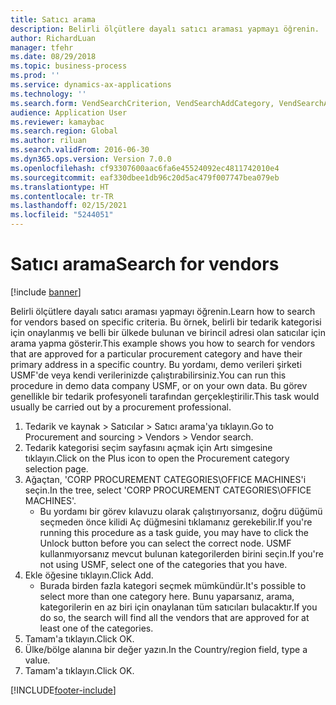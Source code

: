 ```yaml
---
title: Satıcı arama
description: Belirli ölçütlere dayalı satıcı araması yapmayı öğrenin.
author: RichardLuan
manager: tfehr
ms.date: 08/29/2018
ms.topic: business-process
ms.prod: ''
ms.service: dynamics-ax-applications
ms.technology: ''
ms.search.form: VendSearchCriterion, VendSearchAddCategory, VendSearchAddReviewCriterionGroup, VendSearchResults, VendSearchAddReviewCriterion
audience: Application User
ms.reviewer: kamaybac
ms.search.region: Global
ms.author: riluan
ms.search.validFrom: 2016-06-30
ms.dyn365.ops.version: Version 7.0.0
ms.openlocfilehash: cf93307600aac6fa6e45524092ec4811742010e4
ms.sourcegitcommit: eaf330dbee1db96c20d5ac479f007747bea079eb
ms.translationtype: HT
ms.contentlocale: tr-TR
ms.lasthandoff: 02/15/2021
ms.locfileid: "5244051"
---
```

# <a name="search-for-vendors"></a><span data-ttu-id="8d6c3-103">Satıcı arama</span><span class="sxs-lookup"><span data-stu-id="8d6c3-103">Search for vendors</span></span>

[!include [banner](../../includes/banner.md)]

<span data-ttu-id="8d6c3-104">Belirli ölçütlere dayalı satıcı araması yapmayı öğrenin.</span><span class="sxs-lookup"><span data-stu-id="8d6c3-104">Learn how to search for vendors based on specific criteria.</span></span> <span data-ttu-id="8d6c3-105">Bu örnek, belirli bir tedarik kategorisi için onaylanmış ve belli bir ülkede bulunan ve birincil adresi olan satıcılar için arama yapma gösterir.</span><span class="sxs-lookup"><span data-stu-id="8d6c3-105">This example shows you how to search for vendors that are approved for a particular procurement category and have their primary address in a specific country.</span></span> <span data-ttu-id="8d6c3-106">Bu yordamı, demo verileri şirketi USMF'de veya kendi verilerinizde çalıştırabilirsiniz.</span><span class="sxs-lookup"><span data-stu-id="8d6c3-106">You can run this procedure in demo data company USMF, or on your own data.</span></span> <span data-ttu-id="8d6c3-107">Bu görev genellikle bir tedarik profesyoneli tarafından gerçekleştirilir.</span><span class="sxs-lookup"><span data-stu-id="8d6c3-107">This task would usually be carried out by a procurement professional.</span></span>

1. <span data-ttu-id="8d6c3-108">Tedarik ve kaynak > Satıcılar > Satıcı arama'ya tıklayın.</span><span class="sxs-lookup"><span data-stu-id="8d6c3-108">Go to Procurement and sourcing > Vendors > Vendor search.</span></span>
2. <span data-ttu-id="8d6c3-109">Tedarik kategorisi seçim sayfasını açmak için Artı simgesine tıklayın.</span><span class="sxs-lookup"><span data-stu-id="8d6c3-109">Click on the Plus icon to open the Procurement category selection page.</span></span>  
3. <span data-ttu-id="8d6c3-110">Ağaçtan, 'CORP PROCUREMENT CATEGORIES\OFFICE MACHINES'i seçin.</span><span class="sxs-lookup"><span data-stu-id="8d6c3-110">In the tree, select 'CORP PROCUREMENT CATEGORIES\OFFICE MACHINES'.</span></span>
    * <span data-ttu-id="8d6c3-111">Bu yordamı bir görev kılavuzu olarak çalıştırıyorsanız, doğru düğümü seçmeden önce kilidi Aç düğmesini tıklamanız gerekebilir.</span><span class="sxs-lookup"><span data-stu-id="8d6c3-111">If you're running this procedure as a task guide, you may have to click the Unlock button before you can select the correct node.</span></span> <span data-ttu-id="8d6c3-112">USMF kullanmıyorsanız mevcut bulunan kategorilerden birini seçin.</span><span class="sxs-lookup"><span data-stu-id="8d6c3-112">If you're not using USMF, select one of the categories that you have.</span></span>  
4. <span data-ttu-id="8d6c3-113">Ekle öğesine tıklayın.</span><span class="sxs-lookup"><span data-stu-id="8d6c3-113">Click Add.</span></span>
    * <span data-ttu-id="8d6c3-114">Burada birden fazla kategori seçmek mümkündür.</span><span class="sxs-lookup"><span data-stu-id="8d6c3-114">It's possible to select more than one category here.</span></span> <span data-ttu-id="8d6c3-115">Bunu yaparsanız, arama, kategorilerin en az biri için onaylanan tüm satıcıları bulacaktır.</span><span class="sxs-lookup"><span data-stu-id="8d6c3-115">If you do so, the search will find all the vendors that are approved for at least one of the categories.</span></span>  
5. <span data-ttu-id="8d6c3-116">Tamam'a tıklayın.</span><span class="sxs-lookup"><span data-stu-id="8d6c3-116">Click OK.</span></span>
6. <span data-ttu-id="8d6c3-117">Ülke/bölge alanına bir değer yazın.</span><span class="sxs-lookup"><span data-stu-id="8d6c3-117">In the Country/region field, type a value.</span></span>
7. <span data-ttu-id="8d6c3-118">Tamam'a tıklayın.</span><span class="sxs-lookup"><span data-stu-id="8d6c3-118">Click OK.</span></span>



[!INCLUDE[footer-include](../../../includes/footer-banner.md)]